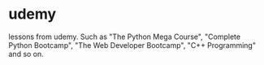 # udemy
lessons from udemy.
Such as "The Python Mega Course", "Complete Python Bootcamp", "The Web Developer Bootcamp", "C++ Programming" and so on.
